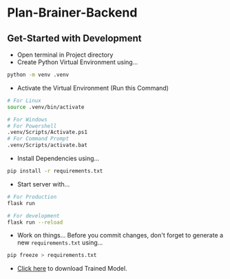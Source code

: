 # Plan-Brainer-Backend

## Get-Started with Development

- Open terminal in Project directory
- Create Python Virtual Environment using...

```bash
python -m venv .venv
```

- Activate the Virtual Environment (Run this Command)

```bash
# For Linux
source .venv/bin/activate

# For Windows
# For Powershell
.venv/Scripts/Activate.ps1
# For Command Prompt
.venv/Scripts/activate.bat
```

- Install Dependencies using...

```bash
pip install -r requirements.txt
```

- Start server with...

```bash
# For Production
flask run

# For development
flask run --reload
```

- Work on things... Before you commit changes, don't forget to generate a new `requirements.txt` using...

```bash
pip freeze > requirements.txt
```

- [Click here](https://drive.google.com/file/d/1FNFVSVE4PQhxvV1CDZUnbeAoZ9-AvYYq/view?usp=sharing) to download Trained Model.
